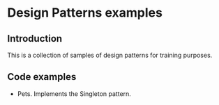 # Design Patterns examples

## Introduction

This is a collection of samples of design patterns for training purposes.

## Code examples

- Pets. Implements the Singleton pattern.

